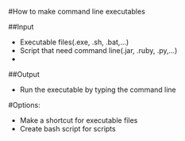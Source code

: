 #How to make command line executables


##Input
* Executable files(.exe, .sh, .bat,...)
* Script that need command line(.jar, .ruby, .py,...)
* 

##Output
* Run the executable by typing the command line <filename>



#Options:
* Make a shortcut for executable files
* Create bash script for scripts
